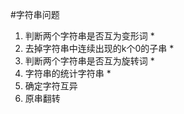 #字符串问题

 1. 判断两个字符串是否互为变形词 *
 2. 去掉字符串中连续出现的k个0的子串 *
 3. 判断两个字符串是否互为旋转词 *
 4. 字符串的统计字符串 *
 5. 确定字符互异
 6. 原串翻转
